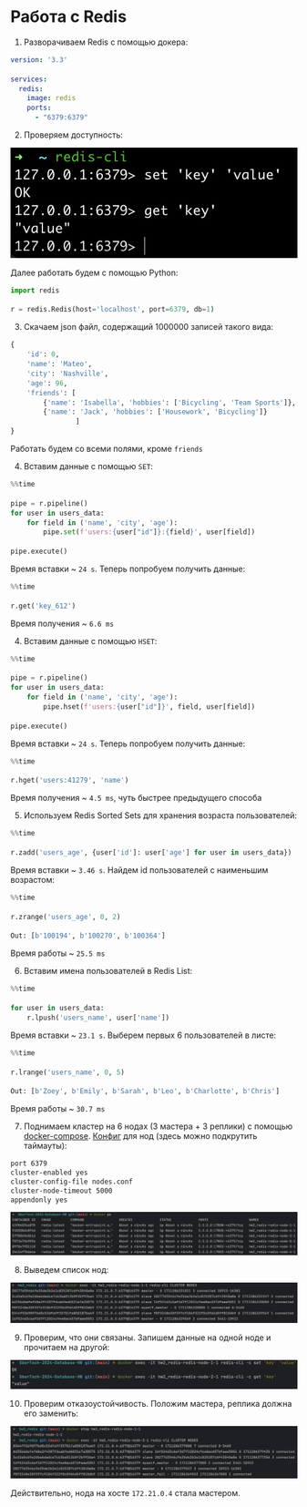 # Работа с Redis

1. Разворачиваем Redis с помощью докера:

```yaml
version: '3.3'

services:
  redis:
    image: redis
    ports:
      - "6379:6379"
```

2. Проверяем доступность:

![image](imgs/hw_2_1.png)

Далее работать будем с помощью Python:

```python
import redis

r = redis.Redis(host='localhost', port=6379, db=1)
```

3. Скачаем json файл, содержащий 1000000 записей такого вида:

```python
{
    'id': 0, 
    'name': 'Mateo', 
    'city': 'Nashville', 
    'age': 96, 
    'friends': [
        {'name': 'Isabella', 'hobbies': ['Bicycling', 'Team Sports']}, 
        {'name': 'Jack', 'hobbies': ['Housework', 'Bicycling']}
                ]
}
```

Работать будем со всеми полями, кроме `friends`

4. Вставим данные с помощью `SET`:

```python
%%time

pipe = r.pipeline()
for user in users_data:
    for field in ('name', 'city', 'age'):
        pipe.set(f'users:{user["id"]}:{field}', user[field])

pipe.execute()
```

Время вставки ~ `24 s`. Теперь попробуем получить данные:

```python
%%time

r.get('key_612')
```

Время получения ~ `6.6 ms`

4. Вставим данные с помощью `HSET`:

```python
%%time

pipe = r.pipeline()
for user in users_data:
    for field in ('name', 'city', 'age'):
        pipe.hset(f'users:{user["id"]}', field, user[field])

pipe.execute()
```

Время вставки ~ `24 s`. Теперь попробуем получить данные:

```python
%%time

r.hget('users:41279', 'name')
```

Время получения ~ `4.5 ms`, чуть быстрее предыдущего способа

5. Используем Redis Sorted Sets для хранения возраста пользователей:

```python
%%time

r.zadd('users_age', {user['id']: user['age'] for user in users_data})
```

Время вставки ~ `3.46 s`. Найдем id пользователей с наименьшим возрастом:

```python
%%time

r.zrange('users_age', 0, 2)

Out: [b'100194', b'100270', b'100364']
```

Время работы ~ `25.5 ms`

6. Вставим имена пользователей в Redis List:

```python
%%time

for user in users_data:
    r.lpush('users_name', user['name'])
```

Время вставки ~ `23.1 s`. Выберем первых 6 пользователей в листе:

```python
%%time

r.lrange('users_name', 0, 5)

Out: [b'Zoey', b'Emily', b'Sarah', b'Leo', b'Charlotte', b'Chris']
```

Время работы ~ `30.7 ms`

7. Поднимаем кластер на 6 нодах (3 мастера + 3 реплики) с помощью [docker-compose](hw2_redis/docker-compose.yaml).
[Конфиг](hw2_redis/redis.conf) для нод (здесь можно подкрутить таймауты):

```
port 6379
cluster-enabled yes
cluster-config-file nodes.conf
cluster-node-timeout 5000
appendonly yes
```

![image](imgs/hw_2_2.png)

8. Выведем список нод:

![image](imgs/hw_2_3.png)

9. Проверим, что они связаны. Запишем данные на одной ноде и прочитаем на другой:

![image](imgs/hw_2_4.png)

10. Проверим отказоустойчивость. Положим мастера, реплика должна его заменить:

![image](imgs/hw_2_5.png)

Действительно, нода на хосте `172.21.0.4` стала мастером.
